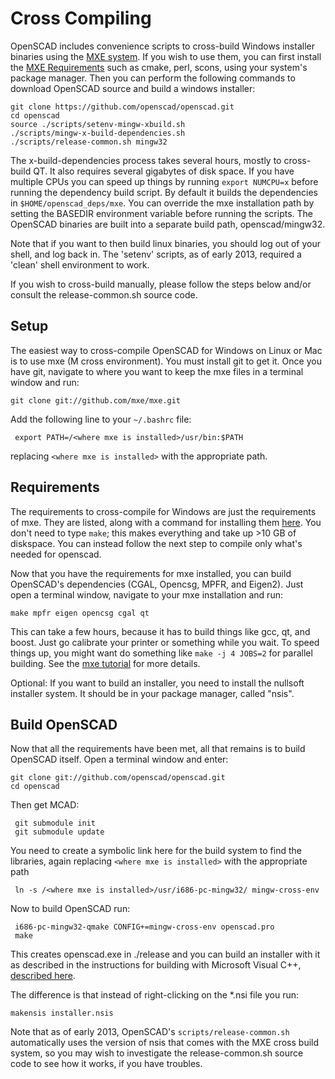 # Cross Compiling

OpenSCAD includes convenience scripts to cross-build Windows installer binaries using the [MXE system](http://mxe.cc). If you wish to use them, you can first install the [MXE Requirements](http://mxe.cc/#requirements) such as cmake, perl, scons, using your system's package manager. Then you can perform the following commands to download OpenSCAD source and build a windows installer:

    git clone https://github.com/openscad/openscad.git
    cd openscad
    source ./scripts/setenv-mingw-xbuild.sh
    ./scripts/mingw-x-build-dependencies.sh
    ./scripts/release-common.sh mingw32

The x-build-dependencies process takes several hours, mostly to cross-build QT. It also requires several gigabytes of disk space. If you have multiple CPUs you can speed up things by running `export NUMCPU=x` before running the dependency build script. By default it builds the dependencies in `$HOME/openscad_deps/mxe`. You can override the mxe installation path by setting the BASEDIR environment variable before running the scripts. The OpenSCAD binaries are built into a separate build path, openscad/mingw32.

Note that if you want to then build linux binaries, you should log out of your shell, and log back in. The 'setenv' scripts, as of early 2013, required a 'clean' shell environment to work. 

If you wish to cross-build manually, please follow the steps below and/or consult the release-common.sh source code. 

## Setup

The easiest way to cross-compile OpenSCAD for Windows on Linux or Mac is to use mxe (M cross environment). You must install git to get it. Once you have git, navigate to where you want to keep the mxe files in a terminal window and run:

    git clone git://github.com/mxe/mxe.git

Add the following line to your `~/.bashrc` file:

     export PATH=/<where mxe is installed>/usr/bin:$PATH

replacing `<where mxe is installed>` with the appropriate path.

## Requirements
The requirements to cross-compile for Windows are just the requirements of mxe. They are listed, along with a command for installing them [here](http://mxe.cc/#requirements). You don't need to type `make`; this makes everything and take up >10 GB of diskspace. You can instead follow the next step to compile only what's needed for openscad. 

Now that you have the requirements for mxe installed, you can build OpenSCAD's dependencies (CGAL, Opencsg, MPFR, and Eigen2). Just open a terminal window, navigate to your mxe installation and run:

    make mpfr eigen opencsg cgal qt

This can take a few hours, because it has to build things like gcc, qt, and boost. Just go calibrate your printer or something while you wait. To speed things up, you might want do something like `make -j 4 JOBS=2` for parallel building. See the [mxe tutorial](http://mxe.cc/#tutorial) for more details.

Optional: If you want to build an installer, you need to install the nullsoft installer system. It should be in your package manager, called "nsis".

## Build OpenSCAD
Now that all the requirements have been met, all that remains is to build OpenSCAD itself. Open a terminal window and enter:

    git clone git://github.com/openscad/openscad.git
    cd openscad

Then get MCAD:

     git submodule init
     git submodule update

You need to create a symbolic link here for the build system to find the libraries, again replacing `<where mxe is installed>` with the appropriate path

     ln -s /<where mxe is installed>/usr/i686-pc-mingw32/ mingw-cross-env


Now to build OpenSCAD run:

     i686-pc-mingw32-qmake CONFIG+=mingw-cross-env openscad.pro
     make

This creates openscad.exe in ./release and you can build an installer with it as described in the instructions for building with Microsoft Visual C++, [described here](http://en.wikibooks.org/wiki/OpenSCAD_User_Manual/Building_on_Windows#Building_an_installer). 

The difference is that instead of right-clicking on the *.nsi file you run:
  
    makensis installer.nsis

Note that as of early 2013, OpenSCAD's `scripts/release-common.sh` automatically uses the version of nsis that comes with the MXE cross build system, so you may wish to investigate the release-common.sh source code to see how it works, if you have troubles. 
